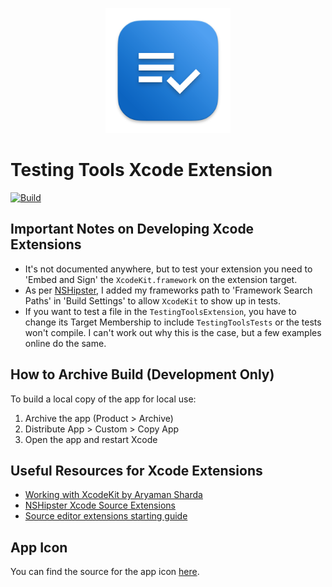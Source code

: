 <p align="center">
  <img src="TestingTools/Assets.xcassets/AppIcon.appiconset/AppIcon-1024.png" alt="Testing Tools Icon" width="200" />
</p>

# Testing Tools Xcode Extension

[![Build](https://github.com/ab492/TestingTools/actions/workflows/build.yml/badge.svg)](https://github.com/ab492/TestingTools/actions/workflows/build.yml)

## Important Notes on Developing Xcode Extensions
- It's not documented anywhere, but to test your extension you need to 'Embed and Sign' the `XcodeKit.framework` on the extension target. 
- As per [NSHipster](https://nshipster.com/xcode-source-extensions/), I added my frameworks path to 'Framework Search Paths' in 'Build Settings' to allow `XcodeKit` to show up in tests.
- If you want to test a file in the `TestingToolsExtension`, you have to change its Target Membership to include `TestingToolsTests` or the tests won't compile. I can't work out why this is the case, but a few examples online do the same.

## How to Archive Build (Development Only)
To build a local copy of the app for local use:
1. Archive the app (Product > Archive)
2. Distribute App > Custom > Copy App 
3. Open the app and restart Xcode

## Useful Resources for Xcode Extensions

- [Working with XcodeKit by Aryaman Sharda](https://www.youtube.com/watch?v=hsX-b7lobF0)
- [NSHipster Xcode Source Extensions](https://nshipster.com/xcode-source-extensions/)
- [Source editor extensions starting guide](https://kowei-chen.medium.com/xcode-extension-1-5-starting-guide-519a95bdc865)

## App Icon

You can find the source for the app icon [here](https://icon.kitchen/i/H4sIAAAAAAAAAzWQwU7DMAyGXwWZaw8bMJB6nRhXhHpDaHITJ43m1lWajlXT3h0nZTkk9h%2Fni39f4Yw80wT1FSzGU9NRT1A75IkqcH7PYcSY8vVEeoAlhzMnqCAYGVQYGRcOUzqitUfTkTnBrYLWN8uoIPARbaAhP2j9xz1RnBGWuNWKx9dNu3UvWlCkpyxtNm9ojEo4eFbM9nmnUHeHmv%2BuikSX3FfTlOwgK91hH3hR%2FUtaSfJwYLrkFoQt1CnOai4k5GDWrMDfnSOTdBRATGdMVIif6isMPkOTjNrKroIYfKff5FDpSfo1ZnJFLbR9NpO9uLLyUHqxM%2BdZf6svGyXYPEaZdP%2BlVvcejWY%2Ftz%2B4QZLhlgEAAA%3D%3D).